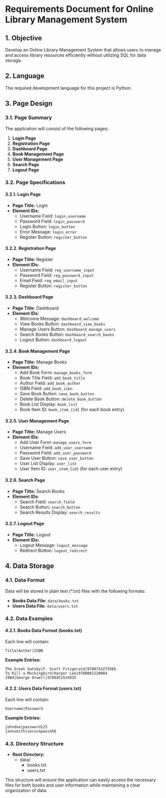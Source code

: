 # Requirements Document for Online Library Management System

## 1. Objective
Develop an Online Library Management System that allows users to manage and access library resources efficiently without utilizing SQL for data storage.

## 2. Language
The required development language for this project is Python.

## 3. Page Design

### 3.1. Page Summary
The application will consist of the following pages:
1. **Login Page**
2. **Registration Page**
3. **Dashboard Page**
4. **Book Management Page**
5. **User Management Page**
6. **Search Page**
7. **Logout Page**

### 3.2. Page Specifications

#### 3.2.1. Login Page
- **Page Title:** Login
- **Element IDs:**
  - Username Field: `login_username`
  - Password Field: `login_password`
  - Login Button: `login_button`
  - Error Message: `login_error`
  - Register Button: `register_button`

#### 3.2.2. Registration Page
- **Page Title:** Register
- **Element IDs:**
  - Username Field: `reg_username_input`
  - Password Field: `reg_password_input`
  - Email Field: `reg_email_input`
  - Register Button: `register_button`

#### 3.2.3. Dashboard Page
- **Page Title:** Dashboard
- **Element IDs:**
  - Welcome Message: `dashboard_welcome`
  - View Books Button: `dashboard_view_books`
  - Manage Users Button: `dashboard_manage_users`
  - Search Books Button: `dashboard_search_books`
  - Logout Button: `dashboard_logout`

#### 3.2.4. Book Management Page
- **Page Title:** Manage Books
- **Element IDs:**
  - Add Book Form: `manage_books_form`
  - Book Title Field: `add_book_title`
  - Author Field: `add_book_author`
  - ISBN Field: `add_book_isbn`
  - Save Book Button: `save_book_button`
  - Delete Book Button: `delete_book_button`
  - Book List Display: `book_list`
  - Book Item ID: `book_item_{id}` (for each book entry)

#### 3.2.5. User Management Page
- **Page Title:** Manage Users
- **Element IDs:**
  - Add User Form: `manage_users_form`
  - Username Field: `add_user_username`
  - Password Field: `add_user_password`
  - Save User Button: `save_user_button`
  - User List Display: `user_list`
  - User Item ID: `user_item_{id}` (for each user entry)

#### 3.2.6. Search Page
- **Page Title:** Search Books
- **Element IDs:**
  - Search Field: `search_field`
  - Search Button: `search_button`
  - Search Results Display: `search_results`
  
#### 3.2.7. Logout Page
- **Page Title:** Logout
- **Element IDs:**
  - Logout Message: `logout_message`
  - Redirect Button: `logout_redirect`

## 4. Data Storage

### 4.1. Data Format
Data will be stored in plain text (*.txt) files with the following formats:
- **Books Data File:** `data/books.txt`
- **Users Data File:** `data/users.txt`

### 4.2. Data Examples

#### 4.2.1. Books Data Format (books.txt)
Each line will contain:
```
Title|Author|ISBN
```
**Example Entries:**
```
The Great Gatsby|F. Scott Fitzgerald|9780743273565
To Kill a Mockingbird|Harper Lee|9780061120084
1984|George Orwell|9780451524935
```

#### 4.2.2. Users Data Format (users.txt)
Each line will contain:
```
Username|Password
```
**Example Entries:**
```
johndoe|password123
janesmith|securepass456
```

### 4.3. Directory Structure
- **Root Directory:**
  - data/
    - books.txt
    - users.txt

This structure will ensure the application can easily access the necessary files for both books and user information while maintaining a clear organization of data.